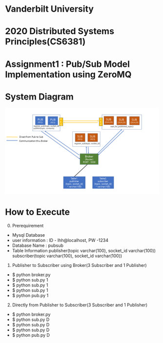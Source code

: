 # Vanderbilt University
# 2020 Distributed Systems Principles(CS6381)
# Assignment1 : Pub/Sub Model Implementation using ZeroMQ

# System Diagram
![SystemDiagram](Assignment1.png)

# How to Execute
0. Prerequirement
 - Mysql Database
  - user information : ID - lhh@localhost, PW -1234
  - Database Name : pubsub
  - Table Information
     publisher(topic varchar(100), socket_id varchar(100))
     subscriber(topic varchar(100), socket_id varchar(100))

1. Publisher to Subscriber using Broker(3 Subscriber and 1 Publisher)
 - $ python broker.py
 - $ python sub.py 1
 - $ python sub.py 1
 - $ python sub.py 1
 - $ python pub.py 1

2. Directly from Publisher to Subscriber(3 Subscriber and 1 Publisher)
 - $ python broker.py
 - $ python sub.py D
 - $ python sub.py D
 - $ python sub.py D
 - $ python pub.py D
